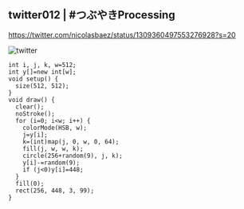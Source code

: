 ## twitter012 | #つぶやきProcessing 
https://twitter.com/nicolasbaez/status/1309360497553276928?s=20

![twitter](https://github.com/nicolasbaez/twitter012/blob/master/twitter011.gif)
```processing
int i, j, k, w=512;
int y[]=new int[w];
void setup() {
  size(512, 512);
}
void draw() {
  clear();
  noStroke();
  for (i=0; i<w; i++) {
    colorMode(HSB, w);
    j=y[i];
    k=(int)map(j, 0, w, 0, 64);
    fill(j, w, w, k);
    circle(256+random(9), j, k);
    y[i]-=random(9);
    if (j<0)y[i]=448;
  }
  fill(0);
  rect(256, 448, 3, 99);
}
```
